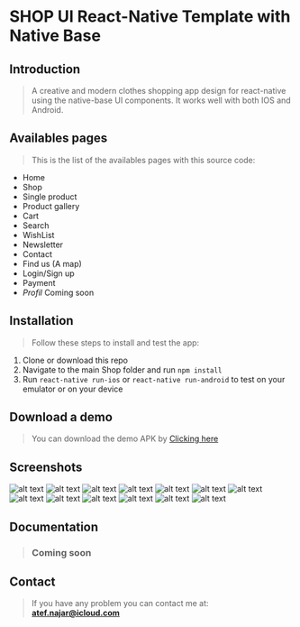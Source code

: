 # SHOP UI React-Native Template with Native Base

## Introduction

> A creative and modern clothes shopping app design for react-native using the native-base UI components.
It works well with both IOS and Android.


## Availables pages

> This is the list of the availables pages with this source code:
* Home
* Shop
* Single product
* Product gallery
* Cart
* Search
*  WishList
* Newsletter
* Contact
* Find us (A map)
* Login/Sign up
* Payment
* *Profil* Coming soon


## Installation

> Follow these steps to install and test the app:
1. Clone or download this repo
2. Navigate to the main Shop folder and run `npm install`
3. Run `react-native run-ios` or `react-native run-android` to test on your emulator or on your device

## Download a demo

> You can download the demo APK by [Clicking here](https://www.dropbox.com/s/42l8vvq61xx6bzh/shop.apk "Download Shop APK")

## Screenshots

![alt text](http://res.cloudinary.com/atf19/image/upload/c_scale,h_500/v1501416468/1_f6hiw0.png) ![alt text](http://res.cloudinary.com/atf19/image/upload/c_scale,h_500/v1501416464/2_rmuosc.png)
![alt text](http://res.cloudinary.com/atf19/image/upload/c_scale,h_500/v1501416466/3_xbithf.png) ![alt text](http://res.cloudinary.com/atf19/image/upload/c_scale,h_500/v1501416465/4_mz9us1.png)
![alt text](http://res.cloudinary.com/atf19/image/upload/c_scale,h_500/v1501416465/5_u7cedw.png) ![alt text](http://res.cloudinary.com/atf19/image/upload/c_scale,h_500/v1501416460/6_toto6s.png)
![alt text](http://res.cloudinary.com/atf19/image/upload/c_scale,h_500/v1501416470/7_h2onpd.png) ![alt text](http://res.cloudinary.com/atf19/image/upload/c_scale,h_500/v1501416468/8_zporkh.png)
![alt text](http://res.cloudinary.com/atf19/image/upload/c_scale,h_500/v1501416471/9_yk5qog.png) ![alt text](http://res.cloudinary.com/atf19/image/upload/c_scale,h_500/v1501416470/10_psx6ys.png)
![alt text](http://res.cloudinary.com/atf19/image/upload/c_scale,h_500/v1501416468/11_mxtfkz.png) ![alt text](http://res.cloudinary.com/atf19/image/upload/c_scale,h_500/v1503520367/12_xwbj6w.png)
![alt text](http://res.cloudinary.com/atf19/image/upload/c_scale,h_500/v1503520366/13_yca0zj.png)


## Documentation

> ### Coming soon

## Contact

> If you have any problem you can contact me at: **atef.najar@icloud.com**
